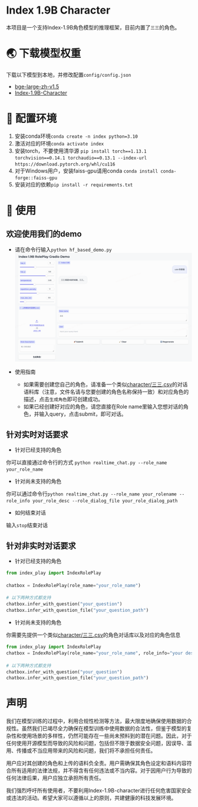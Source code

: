 # Index 1.9B Character
本项目是一个支持Index-1.9B角色模型的推理框架，目前内置了`三三`的角色。

# 🌏️ 下载模型权重
下载以下模型到本地，并修改配置`config/config.json`
* [bge-large-zh-v1.5](https://huggingface.co/BAAI/bge-large-zh-v1.5)
* [Index-1.9B-Character](https://huggingface.co/IndexTeam/Index-1.9B-Character)

# 🥳 配置环境
1. 安装conda环境`conda create -n index python=3.10`
2. 激活对应的环境`conda activate index`
3. 安装torch，不要使用清华源 `pip install torch==1.13.1 torchvision==0.14.1 torchaudio==0.13.1 --index-url https://download.pytorch.org/whl/cu116`
4. 对于Windows用户，安装faiss-gpu请用conda `conda install conda-forge::faiss-gpu`
5. 安装对应的依赖`pip install -r requirements.txt`

# 🤩 使用

## 欢迎使用我们的demo
* 请在命令行输入`python hf_based_demo.py`
    ![gradio demo](git_src/demo.png)

* 使用指南
    * 如果需要创建您自己的角色，请准备一个类似[character/三三.csv](character/三三.csv)的对话语料库（注意，文件名请与您要创建的角色名称保持一致）和对应角色的描述，点击`生成角色`即可创建成功。
    * 如果已经创建好对应的角色，请您直接在Role name里输入您想对话的角色，并输入query，点击submit，即可对话。

## 针对实时对话要求

* 针对已经支持的角色

你可以直接通过命令行的方式 `python realtime_chat.py --role_name your_role_name`

* 针对尚未支持的角色

你可以通过命令行`python realtime_chat.py --role_name your_rolename --role_info your_role_desc --role_dialog_file your_role_dialog_path`

* 如何结束对话

输入`stop`结束对话

## 针对非实时对话要求

* 针对已经支持的角色

```python
from index_play import IndexRolePlay

chatbox = IndexRolePlay(role_name="your_role_name")

# 以下两种方式都支持
chatbox.infer_with_question("your_question")
chatbox.infer_with_question_file("your_question_path")
```

* 针对尚未支持的角色

你需要先提供一个类似[character/三三.csv](character/三三.csv)的角色对话库以及对应的角色信息

```python
from index_play import IndexRolePlay
chatbox = IndexRolePlay(role_name="your_role_name", role_info="your description", role_dialog_file="your_dialog_path")

# 以下两种方式都支持
chatbox.infer_with_question("your_question")
chatbox.infer_with_question_file("your_question_path")
```

# 声明
我们在模型训练的过程中，利用合规性检测等方法，最大限度地确保使用数据的合规性。虽然我们已竭尽全力确保在模型训练中使用数据的合法性，但鉴于模型的复杂性和使用场景的多样性，仍然可能存在一些尚未预料到的潜在问题。因此，对于任何使用开源模型而导致的风险和问题，包括但不限于数据安全问题，因误导、滥用、传播或不当应用带来的风险和问题，我们将不承担任何责任。

用户应对其创建的角色和上传的语料负全责。用户需确保其角色设定和语料内容符合所有适用的法律法规，并不得含有任何违法或不当内容。对于因用户行为导致的任何法律后果，用户应独立承担所有责任。

我们强烈呼吁所有使用者，不要利用Index-1.9B-character进行任何危害国家安全或违法的活动。希望大家可以遵循以上的原则，共建健康的科技发展环境。

